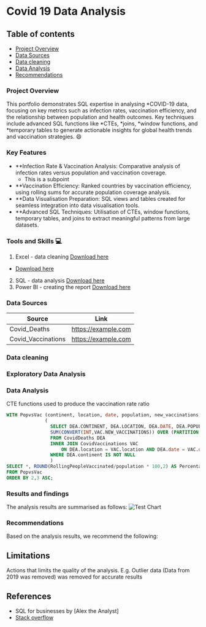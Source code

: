 # Covid 19 Data Analysis

## Table of contents
- [Project Overview](#project-overview)
- [Data Sources](#date-sources)
- [Data cleaning](#data-cleaning)
- [Data Analysis](#data-analysis)
- [Recommendations](#recommendations)

### Project Overview
This portfolio demonstrates SQL expertise in analysing *COVID-19 data, focusing on key metrics such as infection rates, vaccination efficiency, and the relationship between population and health outcomes. Key techniques include advanced SQL functions like *CTEs, *joins, *window functions, and *temporary tables to generate actionable insights for global health trends and vaccination strategies. 😄

### Key Features 
- **Infection Rate & Vaccination Analysis: Comparative analysis of infection rates versus population and vaccination coverage.
  - This is a subpoint
- **Vaccination Efficiency: Ranked countries by vaccination efficiency, using rolling sums for accurate population coverage analysis.
- **Data Visualisation Preparation: SQL views and tables created for seamless integration into data visualisation tools.
- **Advanced SQL Techniques: Utilisation of CTEs, window functions, temporary tables, and joins to extract meaningful patterns from large datasets.

### Tools and Skills 💻
1. Excel - data cleaning [Download here](https://www.microsoft.com)
  - [Download here](https://www.microsoft.com)
2. SQL - data analysis [Download here](https://github.com/B77Stefan/Covid-19-Data-SQL-Analysis/blob/2818a5e5c763e4af4ff465813c374069baa7da2c/SQLQuery2.sql)
3. Power BI - creating the report [Download here](https://www.microsoft.com)

### Data Sources
|Source|Link|
|----|----|
|Covid_Deaths|https://example.com|
|Covid_Vaccinations|https://example.com|

### Data cleaning

### Exploratory Data Analysis

### Data Analysis
CTE functions used to produce the vaccination rate ratio
```SQL
WITH PopvsVac (continent, location, date, population, new_vaccinations, RollingPeopleVaccinated) AS
			  (
				SELECT DEA.CONTINENT, DEA.LOCATION, DEA.DATE, DEA.POPULATION, VAC.NEW_VACCINATIONS, 
				SUM(CONVERT(INT,VAC.NEW_VACCINATIONS)) OVER (PARTITION BY DEA.LOCATION ORDER BY DEA.LOCATION, DEA.DATE) AS ROLLINGPEOPLEVACCINATED
				FROM CovidDeaths DEA
				INNER JOIN CovidVaccinations VAC
					ON DEA.location = VAC.location AND DEA.date = VAC.date
				WHERE DEA.continent IS NOT NULL
				)
SELECT *, ROUND(RollingPeopleVaccinated/population * 100,2) AS PercentagePeopleVaccinated
FROM PopvsVac
ORDER BY 2,3 ASC;
```

### Results and findings
The analysis results are summarised as follows:
![Test Chart](https://github.com/B77Stefan/Covid-19-Data-SQL-Analysis/blob/70fb6f0419b85cb994a14c9e029fcd27d91f25e5/test_file.png)

### Recommendations
Based on the analysis results, we recommend the following:

## Limitations
Actions that limits the quality of the analysis. E.g. Outlier data (Data from 2019 was removed) was removed for accurate results

## References
- SQL for businesses by [Alex the Analyst]
- [Stack overflow](https://stackoverflow.com/)
